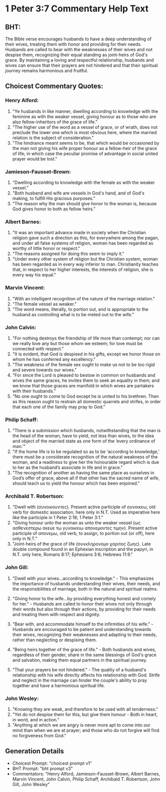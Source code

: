 # 1 Peter 3:7 Commentary Help Text

## BHT:
The Bible verse encourages husbands to have a deep understanding of their wives, treating them with honor and providing for their needs. Husbands are called to bear with the weaknesses of their wives and not despise them, recognizing their equal standing as joint-heirs of God's grace. By maintaining a loving and respectful relationship, husbands and wives can ensure that their prayers are not hindered and that their spiritual journey remains harmonious and fruitful.

## Choicest Commentary Quotes:
### Henry Alford:
1. "Ye husbands in like manner, dwelling according to knowledge with the feminine as with the weaker vessel, giving honour as to those who are also fellow-inheritors of the grace of life." 
2. "The higher use of the word as a vessel of grace, or of wrath, does not preclude the lower one which is most obvious here, where the married relation is the subject of consideration."
3. "The hindrance meant seems to be, that which would be occasioned by the man not giving his wife proper honour as a fellow-heir of the grace of life; in which case the peculiar promise of advantage in social united prayer would be lost."

### Jamieson-Fausset-Brown:
1. "Dwelling according to knowledge with the female as with the weaker vessel." 
2. "Both husband and wife are vessels in God's hand, and of God's making, to fulfill His gracious purposes."
3. "The reason why the man should give honor to the woman is, because God gives honor to both as fellow heirs."

### Albert Barnes:
1. "It was an important advance made in society when the Christian religion gave such a direction as this, for everywhere among the pagan, and under all false systems of religion, woman has been regarded as worthy of little honor or respect."
2. "The reasons assigned for doing this seem to imply it."
3. "Under every other system of religion but the Christian system, woman has been regarded as in every way inferior to man. Christianity teaches that, in respect to her higher interests, the interests of religion, she is every way his equal."

### Marvin Vincent:
1. "With an intelligent recognition of the nature of the marriage relation."
2. "The female vessel as weaker."
3. "The word means, literally, to portion out, and is appropriate to the husband as controlling what is to be meted out to the wife."

### John Calvin:
1. "For nothing destroys the friendship of life more than contempt; nor can we really love any but those whom we esteem; for love must be connected with respect."
2. "It is evident, that God is despised in his gifts, except we honor those on whom he has conferred any excellency."
3. "The weakness of the female sex ought to make us not to be too rigid and severe towards our wives."
4. "For since the Lord is pleased to bestow in common on husbands and wives the same graces, he invites them to seek an equality in them; and we know that those graces are manifold in which wives are partakers with their husbands."
5. "No one ought to come to God except he is united to his brethren. Then as this reason ought to restrain all domestic quarrels and strifes, in order that each one of the family may pray to God."

### Philip Schaff:
1. "There is a submission which husbands, notwithstanding that the man is the head of the woman, have to yield, not less than wives, to the idea and object of the married state as one form of the ‘every ordinance of man.’" 
2. "If the home life is to be regulated so as to be ‘according to knowledge,’ there must be a considerate recognition of the natural weakness of the woman, and a readiness to give her the honourable regard which is due to her as the husband’s associate in life and in grace." 
3. "The recognition of another as having the same place as ourselves in God’s offer of grace, above all if that other has the sacred name of wife, should teach us to yield the honour which has been enjoined."

### Archibald T. Robertson:
1. "Dwell with (συνοικουντες). Present active participle of συνοικεω, old verb for domestic association, here only in N.T. Used as imperative here like the participle in 1 Peter 2:18; 1 Peter 3:1."
2. "Giving honour unto the woman as unto the weaker vessel (ως ασθενεστερω σκευε τω γυναικειω απονεμοντες τιμην). Present active participle of απονεμω, old verb, to assign, to portion out (or off), here only in N.T."
3. "Joint-heirs of the grace of life (συνκληρονομο χαριτος ζωης). Late double compound found in an Ephesian inscription and the papyri, in N.T. only here, Romans 8:17; Ephesians 3:6; Hebrews 11:9."

### John Gill:
1. "Dwell with your wives...according to knowledge." - This emphasizes the importance of husbands understanding their wives, their needs, and the responsibilities of marriage, both in the natural and spiritual realms.

2. "Giving honor to the wife...by providing everything honest and comely for her." - Husbands are called to honor their wives not only through their words but also through their actions, by providing for their needs and treating them with respect and dignity.

3. "Bear with, and accommodate himself to the infirmities of his wife." - Husbands are encouraged to be patient and understanding towards their wives, recognizing their weaknesses and adapting to their needs, rather than neglecting or despising them.

4. "Being heirs together of the grace of life." - Both husbands and wives, regardless of their gender, share in the same blessings of God's grace and salvation, making them equal partners in the spiritual journey.

5. "That your prayers be not hindered." - The quality of a husband's relationship with his wife directly affects his relationship with God. Strife and neglect in the marriage can hinder the couple's ability to pray together and have a harmonious spiritual life.

### John Wesley:
1. "Knowing they are weak, and therefore to be used with all tenderness."
2. "Yet do not despise them for this, but give them honour - Both in heart, in word, and in action."
3. "Anything at which we are angry is never more apt to come into our mind than when we are at prayer; and those who do not forgive will find no forgiveness from God."


## Generation Details
- Choicest Prompt: "choicest prompt v1"
- BHT Prompt: "bht prompt v3"
- Commentators: "Henry Alford, Jamieson-Fausset-Brown, Albert Barnes, Marvin Vincent, John Calvin, Philip Schaff, Archibald T. Robertson, John Gill, John Wesley"
